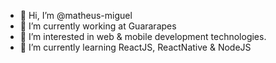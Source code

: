 - 👋 Hi, I’m @matheus-miguel
- 🔭 I’m currently working at Guararapes
- 👀 I’m interested in web & mobile development technologies.
- 🌱 I’m currently learning ReactJS, ReactNative & NodeJS


<!---
matheus-miguel/matheus-miguel is a ✨ special ✨ repository because its `README.md` (this file) appears on your GitHub profile.
You can click the Preview link to take a look at your changes.

- 💞️ I’m looking to collaborate on ...
- 📫 How to reach me ...
--->
